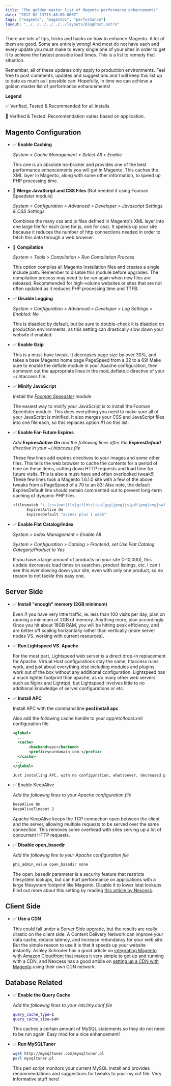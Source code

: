 ```yaml
---
title: "The golden master list of Magento performance enhancements"
date: "2012-02-13T15:40:00.000Z"
tags: ["magento", "magento1", "performance"]
layout: "../../../../../../layouts/BlogPost.astro"
---
```


There are lots of tips, tricks and hacks on how to enhance Magento. A lot of them are good. Some are entirely wrong! And most do not have each and every update you must make to every single one of your sites in order to get it to achieve the fastest possible load times. This is a list to remedy that situation.

Remember, all of these updates only apply to production environments. Feel free to post comments, updates and suggestions and I will keep this list up to date as much as I possible can. Hopefully, in time we can achieve a golden master list of performance enhancements!

**Legend**

✅ Verified, Tested & Recommended for all installs

📒 Verified & Tested. Recommendation varies based on application.

## Magento Configuration


- ✅ **Enable Caching**
  
  *System &gt; Cache Management &gt; Select All &gt; Enable*

  This one is an absolute no-brainer and provides one of the best performance enhancements you will get in Magento. This caches the XML layer in Magento, along with some other information, to speed up PHP processing time.
- 📒 **Merge JavaScript and CSS Files** (Not needed if using Fooman Speedster module)
  
  *System &gt; Configuration &gt; Advanced &gt; Developer &gt; Javascript Settings &amp; CSS Settings*

  Combines the many css and js files defined in Magento's XML layer into one large file for each (one for js, one for css). It speeds up your site because it reduces the number of http connections needed in order to fetch this data through a web browser.

- 📒 **Compilation**

  *System &gt; Tools &gt; Compilation &gt; Run Compilation Process*
  
  This option compiles all Magento installation files and creates a single include path. Remember to disable this module before upgrades. The compilation process may need to be ran again when new files are released. Recommended for high-volume websites or sites that are not often updated as it reduces PHP processing time and TTFB.
  
- ✅ **Disable Logging**

  *System &gt; Configuration &gt; Advanced &gt; Developer &gt; Log Settings &gt; Enabled: No*
  
  This is disabled by default, but be sure to double-check it is disabled on production environments, as this setting can drastically slow down your website if enabled.
  
- ✅ **Enable Gzip**
  
  This is a must-have tweak. It decreases page size by over 30%, and takes a base Magento home page PageSpeed from a 32 to a 69! Make sure to enable the deflate module in your Apache configuration, then comment out the appropriate lines in the mod_deflate.c directive of your ~/.htaccess file.
  
- ✅ **Minify JavaScript**
  
  *Install the <a href="http://www.magentocommerce.com/magento-connect/fooman-speedster.html" target="_blank">Fooman Speedster</a> module*
  
  The easiest way to minify your JavaScript is to install the Fooman Speedster module. This does everything you need to make sure all of your JavaScript is minified. It also merges your CSS and JavaScript files into one file each, so this replaces option #1 on this list.

- ✅ **Enable Far-Future Expires**
  
  *Add __ExpiresActive On__ and the following lines after the __ExpiresDefault__ directive in your ~/.htaccess file*
  
  These few lines add expires directives to your images and some other files. This tells the web browser to cache the contents for a period of time on these items, cutting down HTTP requests and load time for future visits. This is also a must-have and often overlooked tweak!!! These few lines took a Magento 1.6.1.0 site with a few of the above tweaks from a PageSpeed of a 70 to an 83! Also note, the default ExpiresDefault line should remain commented out to prevent long-term caching of dynamic PHP files.
  
  ```bash
  <filesmatch "\.(css|eot|flv|gif|htc|ico|jpg|jpeg|js|pdf|png|svg|swf|ttf|woff)$"="">
        ExpiresActive On
        ExpiresDefault "access plus 1 week"
  ```
  
- ✅ **Enable Flat Catalog/Index**
  
  *System &gt; Index Management &gt; Enable All*
  
  *System &gt; Configuration &gt; Catalog &gt; Frontend, set Use Flat Catalog Category/Product to Yes*
  
  If you have a large amount of products on your site (&gt;10,000), this update decreases load times on searches, product listings, etc. I can't see this ever slowing down your site, even with only one product, so no reason to not tackle this easy one.

## Server Side

- ✅ **Install "enough" memory (2GB minimum)**
  
  Even if you have very little traffic, ie. less than 100 visits per day, plan on running a minimum of 2GB of memory. Anything more, plan accordingly. Once you hit about 16GB RAM, you will be hitting peak efficiency, and are better off scaling horizontally rather than vertically (more server nodes VS. working with current resources).

- ✅ **Run Lightspeed VS. Apache**
  
  For the most part, Lightspeed web server is a direct drop-in replacement for Apache. Virtual Host configurations stay the same, htaccess rules work, and just about everything else including modules and plugins work out of the box without any additional configuration. Lightspeed has a much lighter footprint than apache, as do many other web servers such as Nginx and Lighttpd, but Lightspeed involves little to no additional knowledge of server configurations or etc.

- ✅ **Install APC**
  
  Install APC with the command line **pecl install apc**
  
  Also add the following cache handle to your app/etc/local.xml configuration file
  
  ```xml
  <global>
    ...
    <cache>
         <backend>apc</backend>
         <prefix>yourdomain_com_</prefix>
    </cache>
   ...
  </global>

  Just installing APC, with no configuration, whatsoever, decreased page load time by about 20% on my clean Magento install, and decreased TTFP by about 30%! APC is one of the best bytecode compressor's for PHP, and has been tried and true on many Magento installations so far, so there is no need to look elsewhere.

- ✅ Enable KeepAlive
  
  *Add the following lines to your Apache configuration file*
  
  ```bash
  KeepAlive On
  KeepAliveTimeout 2
  ```
  
  Apache KeepAlive keeps the TCP connection open between the client and the server, allowing multiple requests to be served over the same connection. This removes some overhead with sites serving up a lot of concurrent HTTP requests.

- ✅ **Disable open_basedir**
  
  *Add the following line to your Apache configuration file*
  
  ```bash
  php_admin_value open_basedir none
  ```
  
  The open\_basedir parameter is a security feature that restricts filesystem lookups, but can hurt performance on applications with a large filesystem footprint like Magento. Disable it to lower lstat lookups. Find out more about this setting by reading <a href="http://blog.nexcess.net/2010/03/31/php-open_basedir-and-magento-performance/" target="_blank">this article by Nexcess</a>.

## Client Side

- ✅ **Use a CDN**
  
  This could fall under a Server Side upgrade, but the results are really drastic on the client side. A Content Delivery Network can improve your data cache, reduce latency, and increase redundancy for your web site. But the simple reason to use it is that it speeds up your website instantly. Ashley Schroder has a good article on <a href="http://www.aschroder.com/2011/05/magento-and-amazons-cloudfront-cdn-the-easy-way/" target="_blank">integrating Magento with Amazon Cloudfront</a> that makes it very simple to get up and running with a CDN, and Nexcess has a good article on <a href="http://docs.nexcess.net/nexcess-cdn-magento-setup" target="_blank">setting up a CDN with Magento</a> using their own CDN network.

## Database Related

- ✅ **Enable the Query Cache**
  
  *Add the following lines to your /etc/my.conf file*
  
  ```bash
  query_cache_type=1
  query_cache_size=64M
  ```
  
  This caches a certain amount of MySQL statements so they do not need to be run again. Easy mod for a nice enhancement!

- ✅ **Run MySQLTuner**
  
  ```bash
  wget http://mysqltuner.com/mysqltuner.pl
  perl mysqltuner.pl
  ```
  
  This perl script monitors your current MySQL install and provides recommendations and suggestions for tweaks to your my.cnf file. Very informative stuff here!

